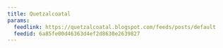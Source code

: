 ```yaml
---
title: Quetzalcoatal
params:
  feedlink: https://quetzalcoatal.blogspot.com/feeds/posts/default
  feedid: 6a85fe00d46363d4ef2d8630e2639827
---
```

